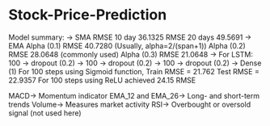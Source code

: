 # Stock-Price-Prediction
Model summary:
-> SMA
RMSE 10 day 36.1325
RMSE 20 days 49.5691
-> EMA
Alpha (0.1) RMSE 40.7280 (Usually, alpha=2/(span+1))
Alpha (0.2) RMSE 28.0648 (commonly used)
Alpha (0.3) RMSE 21.0648
-> For LSTM: 
100 -> dropout (0.2) -> 100 -> dropout (0.2) -> 100 -> dropout (0.2) -> Dense (1)
For 100 steps using Sigmoid function,
Train RMSE = 21.762
Test RMSE = 22.9357
For 100 steps using ReLU achieved 24.15 RMSE 

MACD-> Momentum indicator
EMA_12 and EMA_26-> Long- and short-term trends
Volume-> Measures market activity
RSI-> Overbought or oversold signal (not used here)
